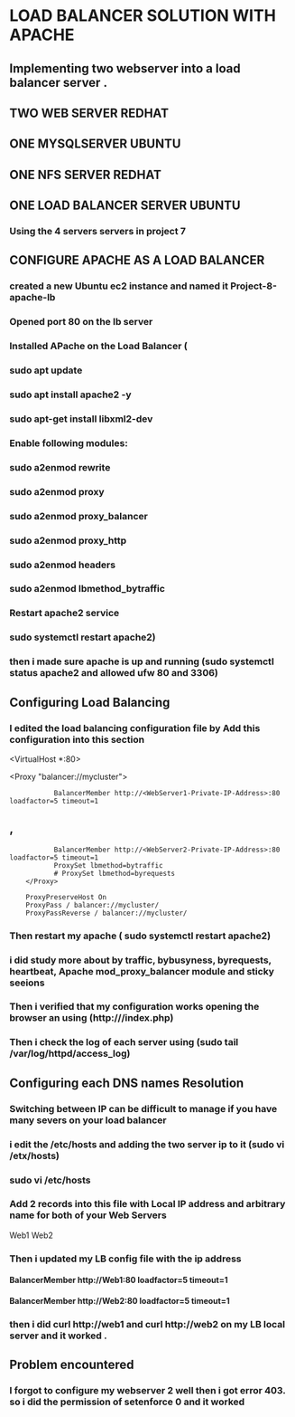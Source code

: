 # LOAD BALANCER SOLUTION WITH APACHE
## Implementing two webserver into a load balancer server .
## TWO WEB SERVER REDHAT
## ONE MYSQLSERVER UBUNTU
## ONE NFS SERVER REDHAT
## ONE LOAD BALANCER SERVER UBUNTU
### Using the 4 servers  servers in project 7 

## CONFIGURE APACHE AS A LOAD BALANCER

### created a new Ubuntu ec2 instance and named it Project-8-apache-lb 
### Opened port 80 on the lb server
### Installed APache on the Load Balancer (
### sudo apt update
### sudo apt install apache2 -y
### sudo apt-get install libxml2-dev

### Enable following modules:
### sudo a2enmod rewrite
### sudo a2enmod proxy
### sudo a2enmod proxy_balancer
### sudo a2enmod proxy_http
### sudo a2enmod headers
### sudo a2enmod lbmethod_bytraffic

### Restart apache2 service
### sudo systemctl restart apache2)
### then i made sure apache is up and running (sudo systemctl status apache2 and allowed ufw 80 and 3306)

## Configuring Load Balancing 
### I edited the load balancing configuration file by Add this configuration into this section 

<VirtualHost *:80> 
 </VirtualHost>

<Proxy "balancer://mycluster">

               BalancerMember http://<WebServer1-Private-IP-Address>:80 loadfactor=5 timeout=1
## ,
               BalancerMember http://<WebServer2-Private-IP-Address>:80 loadfactor=5 timeout=1
               ProxySet lbmethod=bytraffic
               # ProxySet lbmethod=byrequests
        </Proxy>

        ProxyPreserveHost On
        ProxyPass / balancer://mycluster/
        ProxyPassReverse / balancer://mycluster/

### Then restart my apache ( sudo systemctl restart apache2)
### i did study more about by traffic, bybusyness, byrequests, heartbeat, Apache mod_proxy_balancer module and sticky seeions
### Then i verified that my configuration works opening the browser an using (http://<Load-Balancer-Public-IP-Address-or-Public-DNS-Name>/index.php)
### Then i check the log of each server using (sudo tail /var/log/httpd/access_log)

## Configuring each DNS names Resolution 
### Switching between IP can be difficult to manage if you have many severs on your load balancer
### i edit the /etc/hosts  and adding the two server ip to it (sudo vi /etx/hosts) 
### sudo vi /etc/hosts

### Add 2 records into this file with Local IP address and arbitrary name for both of your Web Servers

<WebServer1-Private-IP-Address> Web1
<WebServer2-Private-IP-Address> Web2
### Then i updated my LB config file with the ip address

#### BalancerMember http://Web1:80 loadfactor=5 timeout=1
#### BalancerMember http://Web2:80 loadfactor=5 timeout=1

### then i did curl http://web1 and curl http://web2 on my LB local server and it worked .


## Problem encountered

### I forgot to configure my webserver 2 well then i got error 403. so i did the permission of setenforce 0 and it worked 